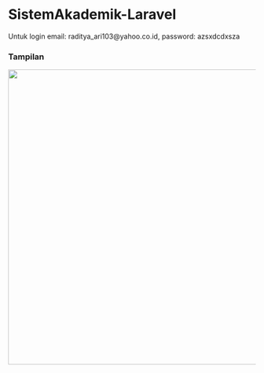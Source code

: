 # SistemAkademik-Laravel

<p>Untuk login email: raditya_ari103@yahoo.co.id, password: azsxdcdxsza</p>

### Tampilan
<img src="https://user-images.githubusercontent.com/54885169/88614301-a7257b00-d0b9-11ea-80d3-a70184e80083.png" width="600"> 

